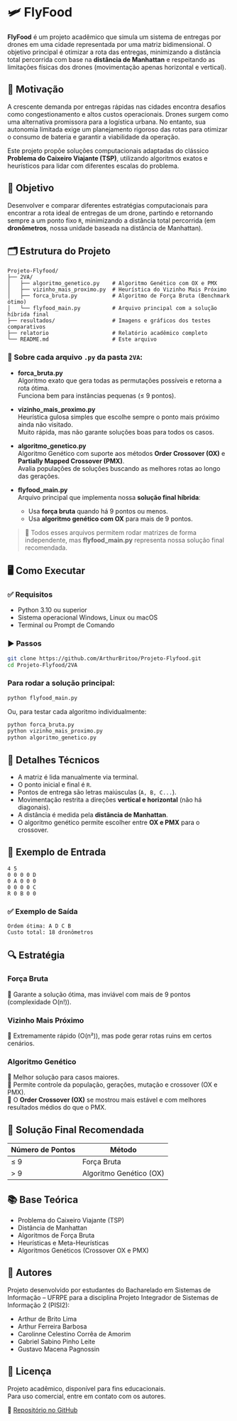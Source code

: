 
# 🛩️ FlyFood

**FlyFood** é um projeto acadêmico que simula um sistema de entregas por drones em uma cidade representada por uma matriz bidimensional. O objetivo principal é otimizar a rota das entregas, minimizando a distância total percorrida com base na **distância de Manhattan** e respeitando as limitações físicas dos drones (movimentação apenas horizontal e vertical).

## 📌 Motivação

A crescente demanda por entregas rápidas nas cidades encontra desafios como congestionamento e altos custos operacionais. Drones surgem como uma alternativa promissora para a logística urbana. No entanto, sua autonomia limitada exige um planejamento rigoroso das rotas para otimizar o consumo de bateria e garantir a viabilidade da operação.

Este projeto propõe soluções computacionais adaptadas do clássico **Problema do Caixeiro Viajante (TSP)**, utilizando algoritmos exatos e heurísticos para lidar com diferentes escalas do problema.

## 🎯 Objetivo

Desenvolver e comparar diferentes estratégias computacionais para encontrar a rota ideal de entregas de um drone, partindo e retornando sempre a um ponto fixo `R`, minimizando a distância total percorrida (em **dronômetros**, nossa unidade baseada na distância de Manhattan).

## 🗂️ Estrutura do Projeto

```
Projeto-Flyfood/
├── 2VA/
│   ├── algoritmo_genetico.py    # Algoritmo Genético com OX e PMX
│   ├── vizinho_mais_proximo.py  # Heurística do Vizinho Mais Próximo
│   ├── forca_bruta.py           # Algoritmo de Força Bruta (Benchmark ótimo)
│   └── flyfood_main.py          # Arquivo principal com a solução híbrida final
├── resultados/                  # Imagens e gráficos dos testes comparativos
├── relatorio                    # Relatório acadêmico completo
└── README.md                    # Este arquivo
```

### 📌 Sobre cada arquivo `.py` da pasta `2VA`:

- **forca_bruta.py**  
  Algoritmo exato que gera todas as permutações possíveis e retorna a rota ótima.  
  Funciona bem para instâncias pequenas (≤ 9 pontos).

- **vizinho_mais_proximo.py**  
  Heurística gulosa simples que escolhe sempre o ponto mais próximo ainda não visitado.  
  Muito rápida, mas não garante soluções boas para todos os casos.

- **algoritmo_genetico.py**  
  Algoritmo Genético com suporte aos métodos **Order Crossover (OX)** e **Partially Mapped Crossover (PMX)**.  
  Avalia populações de soluções buscando as melhores rotas ao longo das gerações.

- **flyfood_main.py**  
  Arquivo principal que implementa nossa **solução final híbrida**:  
  - Usa **força bruta** quando há 9 pontos ou menos.  
  - Usa **algoritmo genético com OX** para mais de 9 pontos.

> 🔹 Todos esses arquivos permitem rodar matrizes de forma independente, mas **flyfood_main.py** representa nossa solução final recomendada.

## 🖥️ Como Executar

### ✅ Requisitos
- Python 3.10 ou superior  
- Sistema operacional Windows, Linux ou macOS  
- Terminal ou Prompt de Comando

### ▶️ Passos

```bash
git clone https://github.com/ArthurBritoo/Projeto-Flyfood.git
cd Projeto-Flyfood/2VA
```

### Para rodar a solução principal:
```bash
python flyfood_main.py
```

Ou, para testar cada algoritmo individualmente:
```bash
python forca_bruta.py
python vizinho_mais_proximo.py
python algoritmo_genetico.py
```

## 🔧 Detalhes Técnicos

- A matriz é lida manualmente via terminal.
- O ponto inicial e final é `R`.
- Pontos de entrega são letras maiúsculas (`A, B, C...`).
- Movimentação restrita a direções **vertical e horizontal** (não há diagonais).
- A distância é medida pela **distância de Manhattan**.
- O algoritmo genético permite escolher entre **OX e PMX** para o crossover.

## 🧪 Exemplo de Entrada

```
4 5
0 0 0 0 D
0 A 0 0 0
0 0 0 0 C
R 0 B 0 0
```

### ✅ Exemplo de Saída

```
Ordem ótima: A D C B
Custo total: 18 dronômetros
```

## 🔍 Estratégia

### Força Bruta
🔹 Garante a solução ótima, mas inviável com mais de 9 pontos (complexidade O(n!)).

### Vizinho Mais Próximo
🔹 Extremamente rápido (O(n²)), mas pode gerar rotas ruins em certos cenários.

### Algoritmo Genético
🔹 Melhor solução para casos maiores.  
🔹 Permite controle da população, gerações, mutação e crossover (OX e PMX).  
🔹 O **Order Crossover (OX)** se mostrou mais estável e com melhores resultados médios do que o PMX.

## 🚩 Solução Final Recomendada
| Número de Pontos | Método           |
|------------------|------------------|
| ≤ 9              | Força Bruta       |
| > 9              | Algoritmo Genético (OX) |

## 📚 Base Teórica
- Problema do Caixeiro Viajante (TSP)
- Distância de Manhattan
- Algoritmos de Força Bruta
- Heurísticas e Meta-Heurísticas
- Algoritmos Genéticos (Crossover OX e PMX)

## 👥 Autores
Projeto desenvolvido por estudantes do Bacharelado em Sistemas de Informação – UFRPE para a disciplina Projeto Integrador de Sistemas de Informação 2 (PISI2):

- Arthur de Brito Lima  
- Arthur Ferreira Barbosa  
- Carolinne Celestino Corrêa de Amorim  
- Gabriel Sabino Pinho Leite  
- Gustavo Macena Pagnossin  

## 📜 Licença
Projeto acadêmico, disponível para fins educacionais.  
Para uso comercial, entre em contato com os autores.

🔗 [Repositório no GitHub](https://github.com/ArthurBritoo/Projeto-Flyfood)
